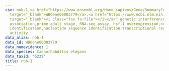 ```yaml
---
csv: nob-1,<a href="https://www.ensembl.org/Homo_sapiens/Gene/Summary?db=core;g=WBGene00003779"
  target="_blank">WBGene00003779</a>,<a href="https://www.ncbi.nlm.nih.gov/pubmed/30894454"
  target="_blank"><i class="fas fa-file"></i></a>",genetic interference,functional
  association,prime adult stage, RNA-seq assay, hsf-1 overexpression,nucleotide sequence
  identification,nucleotide sequence identification,transcriptional regulation,up-regulates
  activity
data_alias: nob-1
data_id: WBGene00003779
data_numevidence: 1
data_species: Caenorhabditis elegans
data_taxid: '6239'
title: nob-1
---
```

